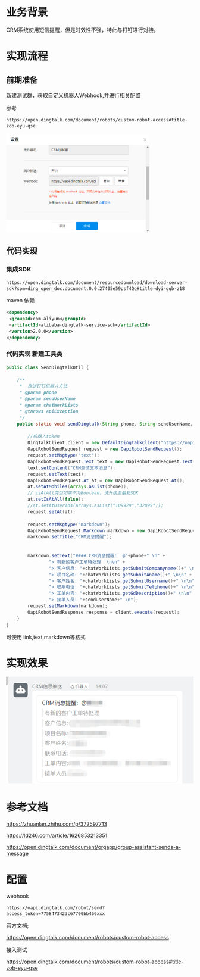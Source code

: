 

# 业务背景

CRM系统使用短信提醒，但是时效性不强，特此与钉钉进行对接。





# 实现流程
##  前期准备
新建测试群，获取自定义机器人Webhook,并进行相关配置

参考

```
https://open.dingtalk.com/document/robots/custom-robot-access#title-zob-eyu-qse
```



<img src="./images/image-20230303141641014.png" alt="image-20230303141641014" style="zoom:50%;" />





## 代码实现

### 集成SDK

```
https://open.dingtalk.com/document/resourcedownload/download-server-sdk?spm=ding_open_doc.document.0.0.27405e59psf4Qq#title-dyi-gqb-z18
```

maven 依赖

```xml
<dependency>
 <groupId>com.aliyun</groupId>
 <artifactId>alibaba-dingtalk-service-sdk</artifactId>
 <version>2.0.0</version>
</dependency>
```



### 代码实现 新建工具类

```java
public class SendDingtalkUtil {

    /**
     *  推送钉钉机器人方法
     * @param phone
     * @param sendUserName
     * @param chatWorkLists
     * @throws ApiException
     */
    public static void sendDingtalk(String phone, String sendUserName, ChatWorkList chatWorkLists) throws ApiException {

        //机器人token
        DingTalkClient client = new DefaultDingTalkClient("https://oapi.dingtalk.com/robot/send?access_token=7758473423c67700bb466c16bc9b9e58bd302067a12f51534b576414bc121537");
        OapiRobotSendRequest request = new OapiRobotSendRequest();
        request.setMsgtype("text");
        OapiRobotSendRequest.Text text = new OapiRobotSendRequest.Text();
        text.setContent("CRM测试文本消息");
        request.setText(text);
        OapiRobotSendRequest.At at = new OapiRobotSendRequest.At();
        at.setAtMobiles(Arrays.asList(phone));
        // isAtAll类型如果不为Boolean，请升级至最新SDK
        at.setIsAtAll(false);
        //at.setAtUserIds(Arrays.asList("109929","32099"));
        request.setAt(at);

        request.setMsgtype("markdown");
        OapiRobotSendRequest.Markdown markdown = new OapiRobotSendRequest.Markdown();
        markdown.setTitle("CRM消息提醒");

        
        markdown.setText("#### CRM消息提醒:  @"+phone+" \n" +
                "> 有新的客户工单待处理  \n\n" +
                "> 客户信息: "+chatWorkLists.getSubmitCompanyname()+" \n\n" +
                "> 项目名称: "+chatWorkLists.getSubmitAname()+" \n\n" +
                "> 客户姓名: "+chatWorkLists.getSubmitUsername()+" \n\n" +
                "> 联系电话: "+chatWorkLists.getSubmitTelphone()+" \n\n" +
                "> 工单内容: "+chatWorkLists.getGdDescription()+" \n\n"  +
                "> 接单人员: "+sendUserName+" \n");
        request.setMarkdown(markdown);
        OapiRobotSendResponse response = client.execute(request);
    }
}
```



可使用 link,text,markdown等格式



# 实现效果

![image-20230303141539515](./images/image-20230303141539515.png)





# 参考文档

https://zhuanlan.zhihu.com/p/372597713

https://ld246.com/article/1626853213351

https://open.dingtalk.com/document/orgapp/group-assistant-sends-a-message





# 配置

webhook

```
https://oapi.dingtalk.com/robot/send?access_token=7758473423c67700bb466xxx
```

官方文档;

https://open.dingtalk.com/document/robots/custom-robot-access



接入测试

https://open.dingtalk.com/document/robots/custom-robot-access#title-zob-eyu-qse





